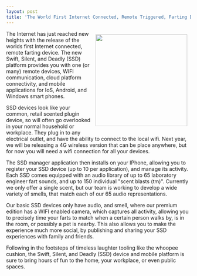 ```yaml
---
layout: post
title: 'The World First Internet Connected, Remote Triggered, Farting Device'
---
```

<p><img style="padding: 10px;" src="http://kinlane-productions.s3.amazonaws.com/api-evangelist-site/blog/plugin-air-freshener.jpg" alt="" width="250" align="right" /></p>
<p>The Internet has just reached new heights with the release of the worlds first Internet connected, remote farting device. The new Swift, Silent, and Deadly (SSD) platform provides you with one (or many) remote devices, WIFI communication, cloud platform connectivity, and mobile applications for IoS, Android, and Windows smart phones.&nbsp;</p>
<p>SSD devices look like your common, retail scented plugin device, so will often go overlooked in your normal household or workplace. They plug in to any electrical outlet, and have the ability to connect to the local wifi. Next year, we will be releasing a 4G wireless version that can be place anywhere, but for now you will need a wifi connection for all your devices.</p>
<p>The SSD manager application then installs on your IPhone, allowing you to register your SSD device (up to 10 per application), and manage its activity. Each SSD comes equipped with an audio library of up to 65 laboratory engineer fart sounds, and up to 150 individual "scent blasts (tm)". Currently we only offer a single scent, but our team is working to develop a wide variety of smells, that match each of our 65 audio representations.</p>
<p>Our basic SSD devices only have audio, and smell, where our premium edition has a WIFI enabled camera, which captures all activity, allowing you to precisely time your farts to match when a certain person walks by, is in the room, or possibly a pet is nearby. This also allows you to make the experience much more social, by publishing and sharing your SSD experiences with family and friends.</p>
<p>Following in the footsteps of timeless laughter tooling like the whoopee cushion, the Swift, Silent, and Deadly (SSD) device and mobile platform is sure to bring hours of fun to the home, your workplace, or even public spaces.&nbsp;</p>